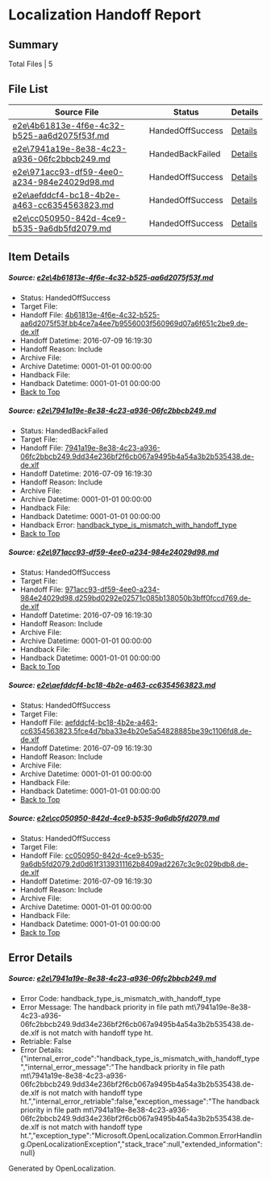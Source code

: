 # <a name='report-top'></a> Localization Handoff Report

## Summary
 Total Files | 5

## File List
 Source File | Status | Details 
 ----------- | ------ | ------- 
 [e2e\4b61813e-4f6e-4c32-b525-aa6d2075f53f.md](https://github.com/OpenLocalizationTestOrg/oltest/blob/95e11352b7c095de2306989a31470699955f1c55/e2e/4b61813e-4f6e-4c32-b525-aa6d2075f53f.md) | HandedOffSuccess | [Details](#f6fd47320d9f62c56100121a7dfa1b0523003dc82)
 [e2e\7941a19e-8e38-4c23-a936-06fc2bbcb249.md](https://github.com/OpenLocalizationTestOrg/oltest/blob/c02555ddca8c6fcbfe26170e9bef7c0862d7eb33/e2e/7941a19e-8e38-4c23-a936-06fc2bbcb249.md) | HandedBackFailed | [Details](#0abedeacfe30aed5e3f9f267e23f7dfcb3b208024)
 [e2e\971acc93-df59-4ee0-a234-984e24029d98.md](https://github.com/OpenLocalizationTestOrg/oltest/blob/ff3f73065d7ee83285b522ff7627cd3f2f702608/e2e/971acc93-df59-4ee0-a234-984e24029d98.md) | HandedOffSuccess | [Details](#af06b505106e8777d323d25c1ef2469a89c6284b5)
 [e2e\aefddcf4-bc18-4b2e-a463-cc6354563823.md](https://github.com/OpenLocalizationTestOrg/oltest/blob/ecfdf41ab6f4cac0ffef02184b36eb03b0931e32/e2e/aefddcf4-bc18-4b2e-a463-cc6354563823.md) | HandedOffSuccess | [Details](#a6c34a5b660f11d0d9cbc7215f4c12f260dc9b176)
 [e2e\cc050950-842d-4ce9-b535-9a6db5fd2079.md](https://github.com/OpenLocalizationTestOrg/oltest/blob/95e11352b7c095de2306989a31470699955f1c55/e2e/cc050950-842d-4ce9-b535-9a6db5fd2079.md) | HandedOffSuccess | [Details](#7dacd4d46d089adaa41ee3b59acdf9f2c0d872718)

## Item Details
##### <a name='f6fd47320d9f62c56100121a7dfa1b0523003dc82'></a> Source: [e2e\4b61813e-4f6e-4c32-b525-aa6d2075f53f.md](https://github.com/OpenLocalizationTestOrg/oltest/blob/95e11352b7c095de2306989a31470699955f1c55/e2e/4b61813e-4f6e-4c32-b525-aa6d2075f53f.md)
* Status: HandedOffSuccess
* Target File: 
* Handoff File: [4b61813e-4f6e-4c32-b525-aa6d2075f53f.bb4ce7a4ee7b9556003f560969d07a6f651c2be9.de-de.xlf](https://github.com/OpenLocalizationTestOrg/olhandoff-e2e/blob/fe9a858837fa742ac383c3793cefaf5b2ef7da0f/ol-handoff/OpenLocalizationTestOrg/oltest-dede-fly/ci/4b61813e-4f6e-4c32-b525-aa6d2075f53f.bb4ce7a4ee7b9556003f560969d07a6f651c2be9.de-de.xlf)
* Handoff Datetime: 2016-07-09 16:19:30
* Handoff Reason: Include
* Archive File: 
* Archive Datetime: 0001-01-01 00:00:00
* Handback File: 
* Handback Datetime: 0001-01-01 00:00:00
* [Back to Top](#report-top)

##### <a name='0abedeacfe30aed5e3f9f267e23f7dfcb3b208024'></a> Source: [e2e\7941a19e-8e38-4c23-a936-06fc2bbcb249.md](https://github.com/OpenLocalizationTestOrg/oltest/blob/c02555ddca8c6fcbfe26170e9bef7c0862d7eb33/e2e/7941a19e-8e38-4c23-a936-06fc2bbcb249.md)
* Status: HandedBackFailed
* Target File: 
* Handoff File: [7941a19e-8e38-4c23-a936-06fc2bbcb249.9dd34e236bf2f6cb067a9495b4a54a3b2b535438.de-de.xlf](https://github.com/OpenLocalizationTestOrg/olhandoff-e2e/blob/fe9a858837fa742ac383c3793cefaf5b2ef7da0f/ol-handoff/OpenLocalizationTestOrg/oltest-dede-fly/ci/7941a19e-8e38-4c23-a936-06fc2bbcb249.9dd34e236bf2f6cb067a9495b4a54a3b2b535438.de-de.xlf)
* Handoff Datetime: 2016-07-09 16:19:30
* Handoff Reason: Include
* Archive File: 
* Archive Datetime: 0001-01-01 00:00:00
* Handback File: 
* Handback Datetime: 0001-01-01 00:00:00
* Handback Error: [handback_type_is_mismatch_with_handoff_type](#0abedeacfe30aed5e3f9f267e23f7dfcb3b208024handback_type_is_mismatch_with_handoff_type)
* [Back to Top](#report-top)

##### <a name='af06b505106e8777d323d25c1ef2469a89c6284b5'></a> Source: [e2e\971acc93-df59-4ee0-a234-984e24029d98.md](https://github.com/OpenLocalizationTestOrg/oltest/blob/ff3f73065d7ee83285b522ff7627cd3f2f702608/e2e/971acc93-df59-4ee0-a234-984e24029d98.md)
* Status: HandedOffSuccess
* Target File: 
* Handoff File: [971acc93-df59-4ee0-a234-984e24029d98.d259bd0292e02571c085b138050b3bff0fccd769.de-de.xlf](https://github.com/OpenLocalizationTestOrg/olhandoff-e2e/blob/fe9a858837fa742ac383c3793cefaf5b2ef7da0f/ol-handoff/OpenLocalizationTestOrg/oltest-dede-fly/ci/971acc93-df59-4ee0-a234-984e24029d98.d259bd0292e02571c085b138050b3bff0fccd769.de-de.xlf)
* Handoff Datetime: 2016-07-09 16:19:30
* Handoff Reason: Include
* Archive File: 
* Archive Datetime: 0001-01-01 00:00:00
* Handback File: 
* Handback Datetime: 0001-01-01 00:00:00
* [Back to Top](#report-top)

##### <a name='a6c34a5b660f11d0d9cbc7215f4c12f260dc9b176'></a> Source: [e2e\aefddcf4-bc18-4b2e-a463-cc6354563823.md](https://github.com/OpenLocalizationTestOrg/oltest/blob/ecfdf41ab6f4cac0ffef02184b36eb03b0931e32/e2e/aefddcf4-bc18-4b2e-a463-cc6354563823.md)
* Status: HandedOffSuccess
* Target File: 
* Handoff File: [aefddcf4-bc18-4b2e-a463-cc6354563823.5fce4d7bba33e4b20e5a54828885be39c1106fd8.de-de.xlf](https://github.com/OpenLocalizationTestOrg/olhandoff-e2e/blob/fe9a858837fa742ac383c3793cefaf5b2ef7da0f/ol-handoff/OpenLocalizationTestOrg/oltest-dede-fly/ci/aefddcf4-bc18-4b2e-a463-cc6354563823.5fce4d7bba33e4b20e5a54828885be39c1106fd8.de-de.xlf)
* Handoff Datetime: 2016-07-09 16:19:30
* Handoff Reason: Include
* Archive File: 
* Archive Datetime: 0001-01-01 00:00:00
* Handback File: 
* Handback Datetime: 0001-01-01 00:00:00
* [Back to Top](#report-top)

##### <a name='7dacd4d46d089adaa41ee3b59acdf9f2c0d872718'></a> Source: [e2e\cc050950-842d-4ce9-b535-9a6db5fd2079.md](https://github.com/OpenLocalizationTestOrg/oltest/blob/95e11352b7c095de2306989a31470699955f1c55/e2e/cc050950-842d-4ce9-b535-9a6db5fd2079.md)
* Status: HandedOffSuccess
* Target File: 
* Handoff File: [cc050950-842d-4ce9-b535-9a6db5fd2079.2d0d61f3139311162b8409ad2267c3c9c029bdb8.de-de.xlf](https://github.com/OpenLocalizationTestOrg/olhandoff-e2e/blob/fe9a858837fa742ac383c3793cefaf5b2ef7da0f/ol-handoff/OpenLocalizationTestOrg/oltest-dede-fly/ci/cc050950-842d-4ce9-b535-9a6db5fd2079.2d0d61f3139311162b8409ad2267c3c9c029bdb8.de-de.xlf)
* Handoff Datetime: 2016-07-09 16:19:30
* Handoff Reason: Include
* Archive File: 
* Archive Datetime: 0001-01-01 00:00:00
* Handback File: 
* Handback Datetime: 0001-01-01 00:00:00
* [Back to Top](#report-top)


## Error Details
##### <a name='0abedeacfe30aed5e3f9f267e23f7dfcb3b208024handback_type_is_mismatch_with_handoff_type'></a> Source: [e2e\7941a19e-8e38-4c23-a936-06fc2bbcb249.md](#0abedeacfe30aed5e3f9f267e23f7dfcb3b208024)
* Error Code: handback_type_is_mismatch_with_handoff_type
* Error Message: The handback priority in file path mt\7941a19e-8e38-4c23-a936-06fc2bbcb249.9dd34e236bf2f6cb067a9495b4a54a3b2b535438.de-de.xlf is not match with handoff type ht.
* Retriable: False
* Error Details: {"internal_error_code":"handback_type_is_mismatch_with_handoff_type","internal_error_message":"The handback priority in file path mt\\7941a19e-8e38-4c23-a936-06fc2bbcb249.9dd34e236bf2f6cb067a9495b4a54a3b2b535438.de-de.xlf is not match with handoff type ht.","internal_error_retriable":false,"exception_message":"The handback priority in file path mt\\7941a19e-8e38-4c23-a936-06fc2bbcb249.9dd34e236bf2f6cb067a9495b4a54a3b2b535438.de-de.xlf is not match with handoff type ht.","exception_type":"Microsoft.OpenLocalization.Common.ErrorHandling.OpenLocalizationException","stack_trace":null,"extended_information":null}


Generated by OpenLocalization.
